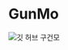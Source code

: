 # GunMo
![깃 허브 구건모](https://user-images.githubusercontent.com/20807197/160444369-6a2d453b-a8c5-4202-865e-9e93a1d8fecb.png)
